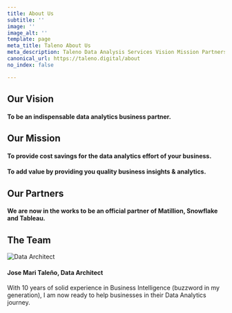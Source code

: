 ```yaml
---
title: About Us
subtitle: ''
image: ''
image_alt: ''
template: page
meta_title: Taleno About Us
meta_description: Taleno Data Analysis Services Vision Mission Partners Team
canonical_url: https://taleno.digital/about
no_index: false

---
```

## Our Vision

#### To be an indispensable data analytics business partner.

## Our Mission

#### To provide cost savings for the data analytics effort of your business.

#### To add value by providing you quality business insights & analytics.

## Our Partners

#### We are now in the works to be an official partner of Matillion, Snowflake and Tableau.

## The Team

![Data Architect](/images/joeyology.png "Joey Taleno")

#### Jose Mari Taleño, Data Architect

With 10 years of solid experience in Business Intelligence (buzzword in my generation), I am now ready to help businesses in their Data Analytics journey.